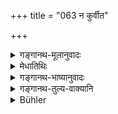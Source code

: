 +++
title = "063 न कुर्वीत"

+++

<details><summary>गङ्गानथ-मूलानुवादः</summary>

He shall not put forth any exertion without a purpose. He shall not drink water with joined hands. He shall not eat articles of food in his lap. He shall never be too curious.—(63)
</details>

<details><summary>मेधातिथिः</summary>

**वृथाचेष्टा** दृष्टादृष्टयोर् व्यापारयोर् अनुपकारः । यथा इतरदेशादिवार्तापरत्वम् । संहतौ पाणी **अञ्जलिः** । तेनोदकं **न पिबेत्** । वारिग्रहणात् क्षीरादीनाम् अप्रतिषेधः । **न उत्सङ्गे** । **भक्ष्या** धानाशष्कुल्यादयः । तान् उत्सङ्ग ऊर्वोर् उपरि **न भक्षयेत्** । भक्ष्यग्रहणात् फलानाम् अपि प्रतिषेधः । सक्त्वोदनादेस् तु निरुपसेचनीयस्यानदनीयत्वाद् उत्सङ्गे प्राप्तिर् एव नास्ति । **कुतूहलं** असति प्रोजने किम् एतत् स्याद् इति निश्चये अत्यर्थम् उत्कलिका । **न जातु** कदाचित् ॥ ४.६३ ॥
</details>

<details><summary>गङ्गानथ-भाष्यानुवादः</summary>

‘*Exertion without a purpose*’—*i.e*., that which does not bring any benefit, preceptible or imperceptible; *e.g*., hankering after news of other countries, and so forth.

‘*Añjali*’ is *joined palms*;—with this ‘*he shall not drink water*.’ Since water is mentioned by name, the prohibition does not apply to milk and other liquids.

‘*Articles of food in his lap*’—fried grains and cakes, &c., he shall not eat, while they are on his thighs. The term ‘*articles of food’ extends* the prohibition to fruits also. As for rice, the mixture of fried Hour with water and such other semi-liquid things as cannot be eaten without mixing water,—there is no possibility of their being eaten on the lap.

‘*Curiosity*’—is over-eagerness for information about things, without any purpose.

‘*Na jātu*’—never.—(63).
</details>

<details><summary>गङ्गानथ-तुल्य-वाक्यानि</summary>

*Gautama* (9.9, 51, 56).—‘He shall not drink with joined hands. He shall
not do such acts as cutting, breaking, scratching, crushing, clapping,
without reason. He shall not eat articles of food on his lap.’

*Baudhāyana* (2.3.26).—‘He shall not eat food on his lap.’

*Viṣṇu* (68.21).—‘Not in his lap.’

*Viṣṇu* (62.69).—‘He shall not do any purposeless act.’
</details>

<details><summary>Bühler</summary>

063	Let him not exert himself without a purpose; let him not drink water out of his joined palms; let him not eat food (placed) in his lap; let him not show (idle) curiosity.
</details>

